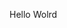 Hello Wolrd






































































































































































































































































































































































































































































































































































































































































































































































































































































































































































































































































































































































































































































































































































































































































































































































































































































































































































































































































































































































































































































































































































































































































































































































































































































































































































































































































































































































































































































































































































































































































































































































































































































































































































































































































































































































































































































































































































































































































































































































































































































































































